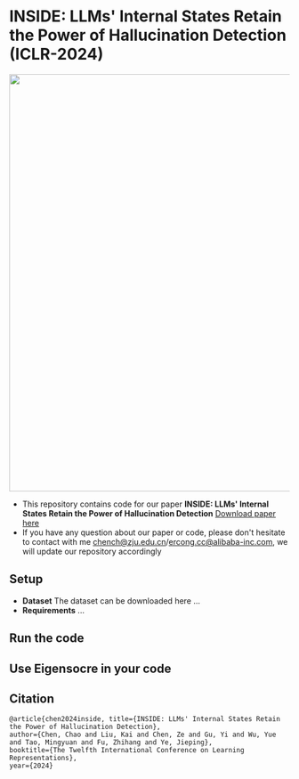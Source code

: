 # INSIDE: LLMs' Internal States Retain the Power of Hallucination Detection (ICLR-2024)

<div align=center><img src="https://github.com/alibaba/eigenscore/blob/main/data/datasets/fig.png" width="750" /></div>


* This repository contains code for our paper **INSIDE: LLMs' Internal States Retain the Power of Hallucination Detection** [Download paper here]([https://arxiv.org/abs/1912.11976](https://arxiv.org/pdf/2402.03744))
* If you have any question about our paper or code, please don't hesitate to contact with me chench@zju.edu.cn/ercong.cc@alibaba-inc.com, we will update our repository accordingly

## Setup
* **Dataset** The dataset can be downloaded here ...
* **Requirements** ...

## Run the code

## Use Eigensocre in your code

## Citation
```
@article{chen2024inside, title={INSIDE: LLMs' Internal States Retain the Power of Hallucination Detection},
author={Chen, Chao and Liu, Kai and Chen, Ze and Gu, Yi and Wu, Yue and Tao, Mingyuan and Fu, Zhihang and Ye, Jieping},
booktitle={The Twelfth International Conference on Learning Representations},
year={2024}
```

